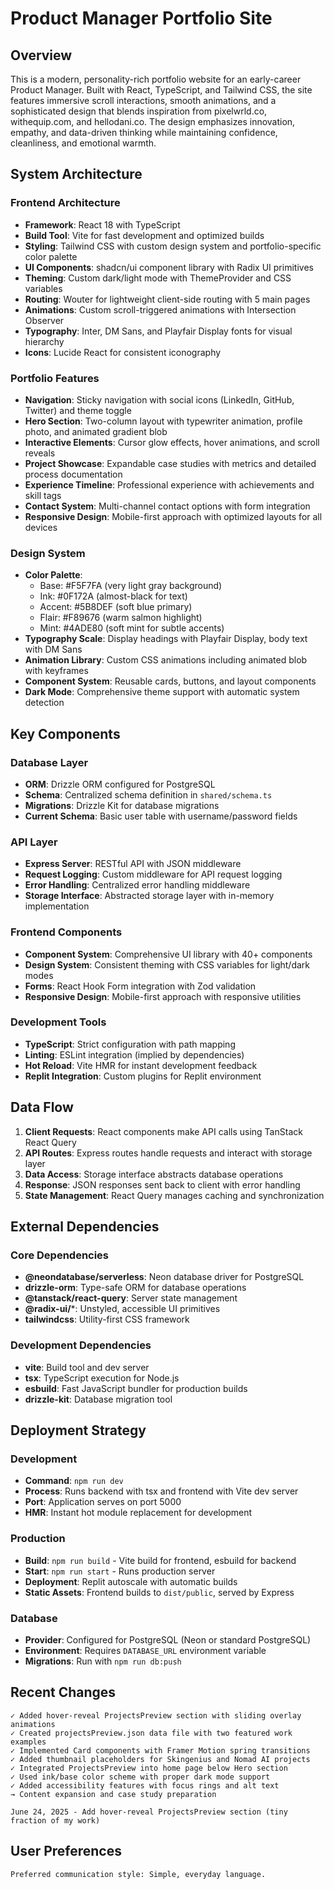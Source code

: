 # Product Manager Portfolio Site

## Overview

This is a modern, personality-rich portfolio website for an early-career Product Manager. Built with React, TypeScript, and Tailwind CSS, the site features immersive scroll interactions, smooth animations, and a sophisticated design that blends inspiration from pixelwrld.co, withequip.com, and hellodani.co. The design emphasizes innovation, empathy, and data-driven thinking while maintaining confidence, cleanliness, and emotional warmth.

## System Architecture

### Frontend Architecture
- **Framework**: React 18 with TypeScript
- **Build Tool**: Vite for fast development and optimized builds
- **Styling**: Tailwind CSS with custom design system and portfolio-specific color palette
- **UI Components**: shadcn/ui component library with Radix UI primitives
- **Theming**: Custom dark/light mode with ThemeProvider and CSS variables
- **Routing**: Wouter for lightweight client-side routing with 5 main pages
- **Animations**: Custom scroll-triggered animations with Intersection Observer
- **Typography**: Inter, DM Sans, and Playfair Display fonts for visual hierarchy
- **Icons**: Lucide React for consistent iconography

### Portfolio Features
- **Navigation**: Sticky navigation with social icons (LinkedIn, GitHub, Twitter) and theme toggle
- **Hero Section**: Two-column layout with typewriter animation, profile photo, and animated gradient blob
- **Interactive Elements**: Cursor glow effects, hover animations, and scroll reveals
- **Project Showcase**: Expandable case studies with metrics and detailed process documentation
- **Experience Timeline**: Professional experience with achievements and skill tags
- **Contact System**: Multi-channel contact options with form integration
- **Responsive Design**: Mobile-first approach with optimized layouts for all devices

### Design System
- **Color Palette**: 
  - Base: #F5F7FA (very light gray background)
  - Ink: #0F172A (almost-black for text)
  - Accent: #5B8DEF (soft blue primary)
  - Flair: #F89676 (warm salmon highlight)
  - Mint: #4ADE80 (soft mint for subtle accents)
- **Typography Scale**: Display headings with Playfair Display, body text with DM Sans
- **Animation Library**: Custom CSS animations including animated blob with keyframes
- **Component System**: Reusable cards, buttons, and layout components
- **Dark Mode**: Comprehensive theme support with automatic system detection

## Key Components

### Database Layer
- **ORM**: Drizzle ORM configured for PostgreSQL
- **Schema**: Centralized schema definition in `shared/schema.ts`
- **Migrations**: Drizzle Kit for database migrations
- **Current Schema**: Basic user table with username/password fields

### API Layer
- **Express Server**: RESTful API with JSON middleware
- **Request Logging**: Custom middleware for API request logging
- **Error Handling**: Centralized error handling middleware
- **Storage Interface**: Abstracted storage layer with in-memory implementation

### Frontend Components
- **Component System**: Comprehensive UI library with 40+ components
- **Design System**: Consistent theming with CSS variables for light/dark modes
- **Forms**: React Hook Form integration with Zod validation
- **Responsive Design**: Mobile-first approach with responsive utilities

### Development Tools
- **TypeScript**: Strict configuration with path mapping
- **Linting**: ESLint integration (implied by dependencies)
- **Hot Reload**: Vite HMR for instant development feedback
- **Replit Integration**: Custom plugins for Replit environment

## Data Flow

1. **Client Requests**: React components make API calls using TanStack React Query
2. **API Routes**: Express routes handle requests and interact with storage layer
3. **Data Access**: Storage interface abstracts database operations
4. **Response**: JSON responses sent back to client with error handling
5. **State Management**: React Query manages caching and synchronization

## External Dependencies

### Core Dependencies
- **@neondatabase/serverless**: Neon database driver for PostgreSQL
- **drizzle-orm**: Type-safe ORM for database operations
- **@tanstack/react-query**: Server state management
- **@radix-ui/***: Unstyled, accessible UI primitives
- **tailwindcss**: Utility-first CSS framework

### Development Dependencies
- **vite**: Build tool and dev server
- **tsx**: TypeScript execution for Node.js
- **esbuild**: Fast JavaScript bundler for production builds
- **drizzle-kit**: Database migration tool

## Deployment Strategy

### Development
- **Command**: `npm run dev`
- **Process**: Runs backend with tsx and frontend with Vite dev server
- **Port**: Application serves on port 5000
- **HMR**: Instant hot module replacement for development

### Production
- **Build**: `npm run build` - Vite build for frontend, esbuild for backend
- **Start**: `npm run start` - Runs production server
- **Deployment**: Replit autoscale with automatic builds
- **Static Assets**: Frontend builds to `dist/public`, served by Express

### Database
- **Provider**: Configured for PostgreSQL (Neon or standard PostgreSQL)
- **Environment**: Requires `DATABASE_URL` environment variable
- **Migrations**: Run with `npm run db:push`

## Recent Changes

```
✓ Added hover-reveal ProjectsPreview section with sliding overlay animations
✓ Created projectsPreview.json data file with two featured work examples
✓ Implemented Card components with Framer Motion spring transitions
✓ Added thumbnail placeholders for Skingenius and Nomad AI projects
✓ Integrated ProjectsPreview into home page below Hero section
✓ Used ink/base color scheme with proper dark mode support
✓ Added accessibility features with focus rings and alt text
→ Content expansion and case study preparation

June 24, 2025 - Add hover-reveal ProjectsPreview section (tiny fraction of my work)
```

## User Preferences

```
Preferred communication style: Simple, everyday language.
```